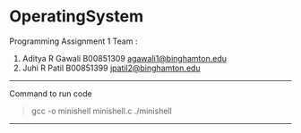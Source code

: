 # OperatingSystem
Programming Assignment 1
Team :
1) Aditya R Gawali 
   B00851309 
   agawali1@binghamton.edu
2) Juhi R Patil
   B00851399
   jpatil2@binghamton.edu
-----------------------------------------------------------------------------------------------------------------
Command to run code 
> gcc -o minishell minishell.c
> ./minishell
-----------------------------------------------------------------------------------------------------------------
